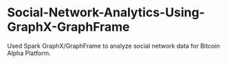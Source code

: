 # Social-Network-Analytics-Using-GraphX-GraphFrame
Used Spark GraphX/GraphFrame to analyze social network data for Bitcoin Alpha Platform.
